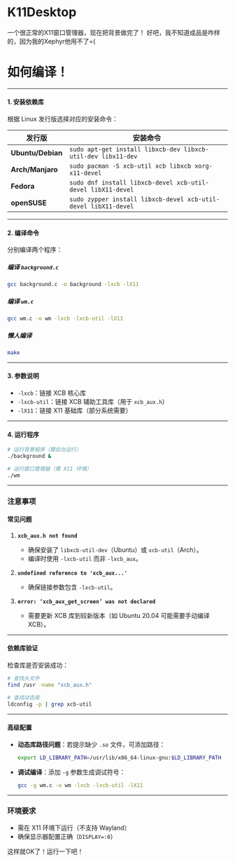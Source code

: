 # K11Desktop
一个很正常的X11窗口管理器，现在把背景做完了！
好吧，我不知道成品是咋样的，因为我的Xephyr他用不了=(

# 如何编译！

---

#### **1. 安装依赖库**
根据 Linux 发行版选择对应的安装命令：

| **发行版**       | **安装命令**                                                                 |
|------------------|-----------------------------------------------------------------------------|
| **Ubuntu/Debian** | ```sudo apt-get install libxcb-dev libxcb-util-dev libx11-dev``` |
| **Arch/Manjaro**  | ```sudo pacman -S xcb-util xcb libxcb xorg-x11-devel```           |
| **Fedora**       | ```sudo dnf install libxcb-devel xcb-util-devel libX11-devel```  |
| **openSUSE**     | ```sudo zypper install libxcb-devel xcb-util-devel libX11-devel```|

---

#### **2. 编译命令**
分别编译两个程序：

##### **编译 `background.c`**
```bash
gcc background.c -o background -lxcb -lX11
```

##### **编译 `wm.c`**
```bash
gcc wm.c -o wm -lxcb -lxcb-util -lX11
```

##### **懒人编译**
```bash
make
```

---

#### **3. 参数说明**
- `-lxcb`：链接 XCB 核心库
- `-lxcb-util`：链接 XCB 辅助工具库（用于 `xcb_aux.h`）
- `-lX11`：链接 X11 基础库（部分系统需要）

---

#### **4. 运行程序**
```bash
# 运行背景程序（需后台运行）
./background &

# 运行窗口管理器（需 X11 环境）
./wm
```

---

### **注意事项**
#### **常见问题**
1. **`xcb_aux.h not found`**  
   - 确保安装了 `libxcb-util-dev`（Ubuntu）或 `xcb-util`（Arch）。
   - 编译时使用 `-lxcb-util` 而非 `-lxcb_aux`。

2. **`undefined reference to 'xcb_aux...'`**  
   - 确保链接参数包含 `-lxcb-util`。

3. **`error: ‘xcb_aux_get_screen’ was not declared`**  
   - 需要更新 XCB 库到较新版本（如 Ubuntu 20.04 可能需要手动编译 XCB）。

---

#### **依赖库验证**
检查库是否安装成功：
```bash
# 查找头文件
find /usr -name "xcb_aux.h"

# 查找动态库
ldconfig -p | grep xcb-util
```

---

#### **高级配置**
- **动态库路径问题**：若提示缺少 `.so` 文件，可添加路径：
  ```bash
  export LD_LIBRARY_PATH=/usr/lib/x86_64-linux-gnu:$LD_LIBRARY_PATH
  ```
- **调试编译**：添加 `-g` 参数生成调试符号：
  ```bash
  gcc -g wm.c -o wm -lxcb -lxcb-util -lX11
  ```
---

### **环境要求**
- 需在 X11 环境下运行（不支持 Wayland）
- 确保显示器配置正确（`DISPLAY=:0`）

这样就OK了！运行一下吧！
